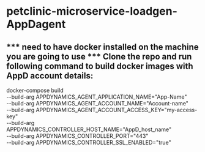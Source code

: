 # petclinic-microservice-loadgen-AppDagent


*** need to have docker installed on the machine you are going to use ***
Clone the repo and run following command to build docker images with AppD account details:
-------------------------------------------------------------------------------------------
docker-compose build \
  --build-arg APPDYNAMICS_AGENT_APPLICATION_NAME="App-Name" \
  --build-arg APPDYNAMICS_AGENT_ACCOUNT_NAME="Account-name" \
  --build-arg APPDYNAMICS_AGENT_ACCOUNT_ACCESS_KEY="my-access-key" \
  --build-arg APPDYNAMICS_CONTROLLER_HOST_NAME="AppD_host_name" \
  --build-arg APPDYNAMICS_CONTROLLER_PORT="443" \
  --build-arg APPDYNAMICS_CONTROLLER_SSL_ENABLED="true"


